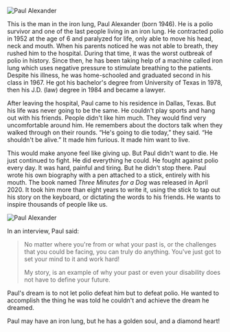 ![Paul Alexander](/images/paul.png)  

This is the man in the iron lung, Paul Alexander (born 1946). He is a polio survivor and one of the last people living in an iron lung. He contracted polio in 1952 at the age of 6 and paralyzed for life, only able to move his head, neck and mouth. When his parents noticed he was not able to breath, they rushed him to the hospital. During that time, it was the worst outbreak of polio in history. Since then, he has been taking help of a machine called iron lung which uses negative pressure to stimulate breathing to the patients. Despite his illness, he was home-schooled and graduated second in his class in 1967. He got his bachelor's degree from University of Texas in 1978, then his J.D. (law) degree in 1984 and became a lawyer.

After leaving the hospital, Paul came to his residence in Dallas, Texas. But his life was never going to be the same. He couldn't play sports and hang out with his friends. People didn't like him much. They would find very uncomfortable around him. He remembers about the doctors talk when they walked through on their rounds. “He's going to die today,” they said. “He shouldn't be alive.” It made him furious. It made him want to live.

This would make anyone feel like giving up. But Paul didn't want to die. He just continued to fight. He did everything he could. He fought against polio every day. It was hard, painful and tiring. But he didn't stop there. Paul wrote his own biography with a pen attached to a stick, entirely with his mouth. The book named _Three Minutes for a Dog_ was released in April 2020. It took him more than eight years to write it, using the stick to tap out his story on the keyboard, or dictating the words to his friends. He wants to inspire thousands of people like us.

![Paul Alexander](/images/paul.jpg)  

In an interview, Paul said:

> No matter where you're from or what your past is, or the challenges that you could be facing, you can truly do anything. You've just got to set your mind to it and work hard!
> 
> My story, is an example of why your past or even your disability does not have to define your future.

  

Paul's dream is to not let polio defeat him but to defeat polio. He wanted to accomplish the thing he was told he couldn't and achieve the dream he dreamed.

Paul may have an iron lung, but he has a golden soul, and a diamond heart!